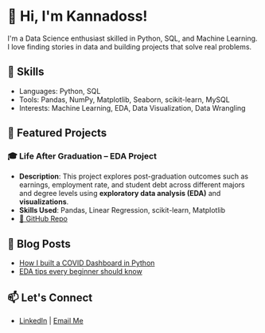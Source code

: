 # 👋 Hi, I'm Kannadoss!

I'm a Data Science enthusiast skilled in Python, SQL, and Machine Learning. I love finding stories in data and building projects that solve real problems.

## 🔧 Skills
- Languages: Python, SQL
- Tools: Pandas, NumPy, Matplotlib, Seaborn, scikit-learn, MySQL
- Interests: Machine Learning, EDA, Data Visualization, Data Wrangling

## 📂 Featured Projects

### 🎓 Life After Graduation – EDA Project
- **Description**: This project explores post-graduation outcomes such as earnings, employment rate, and student debt across different majors and degree levels using **exploratory data analysis (EDA)** and **visualizations**.
- **Skills Used**: Pandas, Linear Regression, scikit-learn, Matplotlib
- [🔗 GitHub Repo](https://github.com/Kannadossramadoss/Life_After_Graduation_EDA)

## 📝 Blog Posts
- [How I built a COVID Dashboard in Python](#)
- [EDA tips every beginner should know](#)

## 📫 Let's Connect
- [LinkedIn](https://www.linkedin.com/in/kannadoss-ramadoss/) | [Email Me](mailto:kannadossramadoss@gmail.com)
